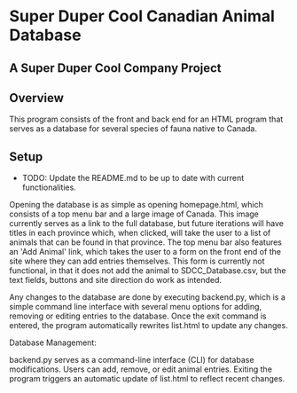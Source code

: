 # Super Duper Cool Canadian Animal Database

## A Super Duper Cool Company Project

## Overview

This program consists of the front and back end for an HTML program that serves as a database for several species of 
fauna native to Canada.

## Setup

- TODO: Update the README.md to be up to date with current functionalities.

Opening the database is as simple as opening homepage.html, which consists of a top menu bar and a large image of 
Canada. This image currently serves as a link to the full database, but future iterations will have titles in each 
province which, when clicked, will take the user to a list of animals that can be found in that province. The top menu 
bar also features an 'Add Animal' link, which takes the user to a form on the front end of the site where they can add 
entries themselves. This form is currently not functional, in that it does not add the animal to SDCC_Database.csv, but 
the text fields, buttons and site direction do work as intended.

Any changes to the database are done by executing backend.py, which is a simple command line interface with several 
menu options for adding, removing or editing entries to the database. Once the exit command is entered, the 
program automatically rewrites list.html to update any changes.

Database Management:

backend.py serves as a command-line interface (CLI) for database modifications.
Users can add, remove, or edit animal entries.
Exiting the program triggers an automatic update of list.html to reflect recent changes.
